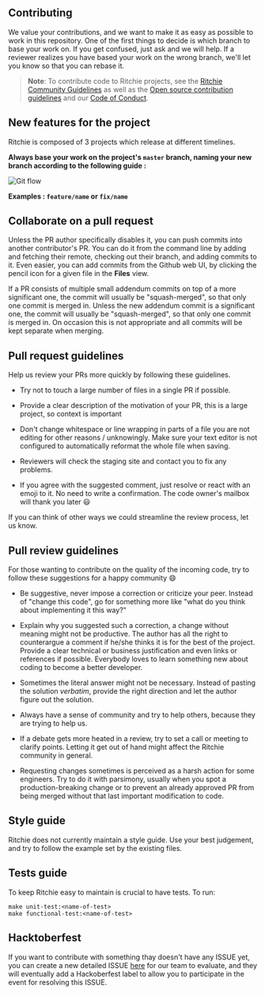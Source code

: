 <!-- Contributing from template (https://github.com/docker/docker.github.io/blob/master/CONTRIBUTING.md) -->

## Contributing

We value your contributions, and we want to make it as easy
as possible to work in this repository. One of the first things to decide is
which branch to base your work on. If you get confused, just ask and we will
help. If a reviewer realizes you have based your work on the wrong branch, we'll
let you know so that you can rebase it.

>**Note**: To contribute code to Ritchie projects, see the
[Ritchie Community Guidelines](https://docs.ritchiecli.io/faq#community) as well as the 
[Open source contribution guidelines](https://opensource.guide/how-to-contribute/) and our 
[Code of Conduct](https://github.com/ZupIT/ritchie-cli/blob/master/CODE_OF_CONDUCT.md).

## New features for the project

Ritchie is composed of 3 projects which release at different timelines.

**Always base your work on the project's `master` branch, naming your new branch according to the following guide :**

![Git flow](https://user-images.githubusercontent.com/22433243/125490327-6a00861e-98ff-4b86-ba46-70aa90906edc.png)

**Examples : `feature/name` or `fix/name`**

## Collaborate on a pull request

Unless the PR author specifically disables it, you can push commits into another
contributor's PR. You can do it from the command line by adding and fetching
their remote, checking out their branch, and adding commits to it. Even easier,
you can add commits from the Github web UI, by clicking the pencil icon for a
given file in the **Files** view.

If a PR consists of multiple small addendum commits on top of a more significant
one, the commit will usually be "squash-merged", so that only one commit is
merged in. Unless the new addendum commit is a significant one, the commit will usually be "squash-merged", so that only one commit is merged in.
On occasion this is not appropriate and all commits will be kept separate when merging.

## Pull request guidelines

Help us review your PRs more quickly by following these guidelines.

- Try not to touch a large number of files in a single PR if possible.

- Provide a clear description of the motivation of your PR, this is a large
  project, so context is important

- Don't change whitespace or line wrapping in parts of a file you are not
  editing for other reasons / unknowingly. Make sure your text editor is not configured to
  automatically reformat the whole file when saving.

- Reviewers will check the staging site and contact you to fix any problems.

- If you agree with the suggested comment, just resolve or react with an emoji to it. No need to write a confirmation. 
The code owner's mailbox will thank you later :smiley:

If you can think of other ways we could streamline the review process, let us
know.

## Pull review guidelines

For those wanting to contribute on the quality of the incoming code, try to follow these
suggestions for a happy community :smile:

- Be suggestive, never impose a correction or criticize your peer. Instead of "change this code",
go for something more like "what do you think about implementing it this way?"

- Explain why you suggested such a correction, a change without meaning might not be productive. 
The author has all the right to counterargue a comment if he/she thinks it is for the best of the project.
Provide a clear technical or business justification and even links or references if possible. 
Everybody loves to learn something new about coding to become a better developer.

- Sometimes the literal answer might not be necessary. Instead of pasting the solution _verbatim_,
provide the right direction and let the author figure out the solution.

- Always have a sense of community and try to help others, because they are trying to help us.

- If a debate gets more heated in a review, try to set a call or meeting to clarify points. Letting it get out of hand 
might affect the Ritchie community in general.

- Requesting changes sometimes is perceived as a harsh action for some engineers. Try to do it with parsimony, 
usually when you spot a production-breaking change or to prevent an already approved PR from being merged without
that last important modification to code.

## Style guide

Ritchie does not currently maintain a style guide. Use your best judgement, and
try to follow the example set by the existing files.

## Tests guide

To keep Ritchie easy to maintain is crucial to have tests.
To run:
```
make unit-test:<name-of-test>
make functional-test:<name-of-test>
```

## Hacktoberfest

If you want to contribute with something thay doesn't have any ISSUE yet, you can create a new detailed ISSUE [here](https://github.com/ZupIT/ritchie-cli/issues/new/choose) for our team to evaluate, and they will eventually add a Hackoberfest label to allow you to participate in the event for resolving this ISSUE.
